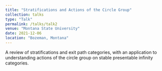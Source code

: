 ```yaml
---
title: "Stratifications and Actions of the Circle Group"
collection: talks
type: "Talk"
permalink: /talks/talk2
venue: "Montana State University"
date: 2021-12-06
location: "Bozeman, Montana"
---
```


A review of stratifications and exit path categories, with an application to understanding actions of the circle group on stable presentable infinity categories. 
